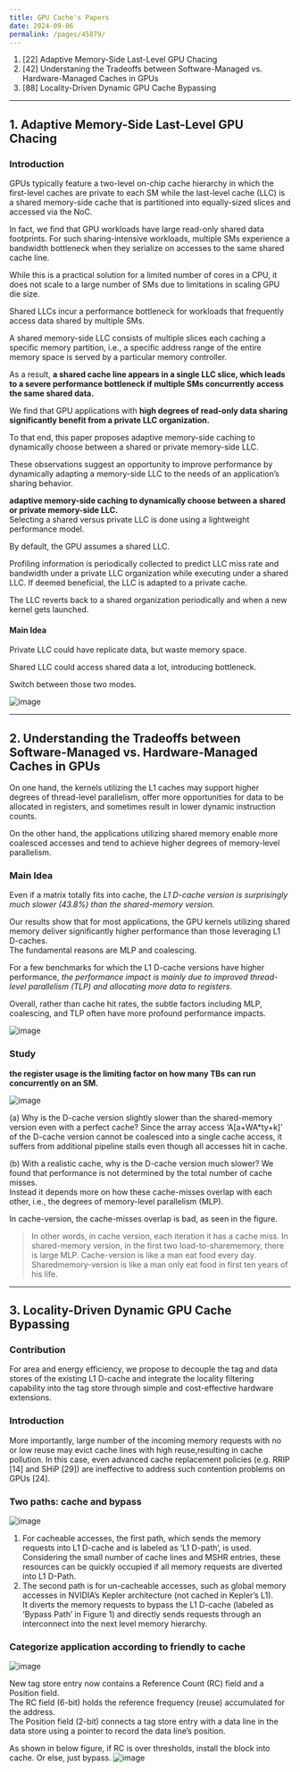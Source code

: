 ```yaml
---
title: GPU Cache's Papers
date: 2024-09-06
permalink: /pages/45879/
---
```


1. [22] Adaptive Memory-Side Last-Level GPU Chacing
2. [42] Understaning the Tradeoffs between Software-Managed vs. Hardware-Managed Caches in GPUs
3. [88] Locality-Driven Dynamic GPU Cache Bypassing


---
## 1. Adaptive Memory-Side Last-Level GPU Chacing
### Introduction

GPUs typically feature a two-level on-chip cache hierarchy in which the first-level caches are private to each SM while the last-level cache (LLC) is a shared memory-side cache that is partitioned into
equally-sized slices and accessed via the NoC.

In fact, we find that GPU workloads have large read-only shared data footprints. For such sharing-intensive workloads, multiple SMs experience a bandwidth bottleneck when
they serialize on accesses to the same shared cache line.

While this is a practical solution for a limited number of cores in a CPU, it does not scale to a large number of SMs due to limitations in scaling GPU die size.

Shared LLCs incur a performance bottleneck for workloads that frequently access data shared by multiple SMs.

A shared memory-side LLC consists of multiple slices each caching a specific memory partition, i.e., a specific address range of the entire memory space is served by a particular
memory controller.

As a result, **a shared cache line appears in a single LLC slice, which leads to a severe performance bottleneck if multiple SMs concurrently access the same shared data.**

We find that GPU applications with **high degrees of read-only data sharing significantly benefit from a private LLC organization.**

To that end, this paper proposes adaptive memory-side caching to dynamically choose between a shared or private memory-side LLC.

These observations suggest an opportunity to improve performance by dynamically adapting a memory-side LLC to the needs of an application’s sharing behavior.

**adaptive memory-side caching to dynamically choose between a shared or private memory-side LLC.** \
Selecting a shared versus private LLC is done using a lightweight performance model.

By default, the GPU assumes a shared LLC.

Profiling information is periodically collected to predict LLC miss rate and bandwidth under a private LLC organization while executing under a shared LLC. If deemed beneficial, the LLC is adapted to
a private cache.

The LLC reverts back to a shared organization periodically and when a new kernel gets launched.

#### Main Idea

Private LLC could have replicate data, but waste memory space.

Shared LLC could access shared data a lot, introducing bottleneck.

Switch between those two modes.

![image](https://github.com/user-attachments/assets/8138dd9c-12e8-430d-8c65-43cae6d84a53)

---
## 2. Understanding the Tradeoffs between Software-Managed vs. Hardware-Managed Caches in GPUs

On one hand, the kernels utilizing the L1 caches may support higher degrees of thread-level parallelism, offer more opportunities for data to be 
allocated in registers, and sometimes result in lower dynamic instruction counts.

On the other hand, the applications utilizing shared memory enable more coalesced accesses and tend to achieve higher degrees of memory-level parallelism.

### Main Idea

Even if a matrix totally fits into cache, the *L1 D-cache version is surprisingly much slower (43.8%) than the shared-memory version.*

Our results show that for most applications, the GPU kernels utilizing shared memory deliver significantly higher performance than those leveraging L1 D-caches.\
The fundamental reasons are MLP and coalescing.

For a few benchmarks for which the L1 D-cache versions have higher performance, *the performance impact is mainly due to improved thread-level parallelism (TLP) and allocating more data to registers*.

Overall, rather than cache hit rates, the subtle factors including MLP, coalescing, and TLP often have more profound performance impacts.

![image](https://github.com/user-attachments/assets/0e261ecc-f3b0-49b6-b395-279278728977)

### Study

**the register usage is the limiting factor on how many TBs can run concurrently on an SM.**

![image](https://github.com/user-attachments/assets/0f68ab5a-0e84-49da-862f-9754f545b857)

(a) Why is the D-cache version slightly slower than the shared-memory version even with a perfect cache?
Since the array access ‘A[a+WA*ty+k]’ of the D-cache version cannot be coalesced into a single cache access, it suffers from additional pipeline stalls even though all accesses hit in cache.

(b) With a realistic cache, why is the D-cache version much slower?
We found that performance is not determined by the total number of cache misses.\
Instead it depends more on how these cache-misses overlap with each other, i.e., the degrees of memory-level parallelism (MLP).

In cache-version, the cache-misses overlap is bad, as seen in the figure.

> In other words, in cache version, each iteration it has a cache miss. In shared-memory version, in the first two load-to-sharememory, there is large MLP.
> Cache-version is like a man eat food every day. Sharedmemory-version is like a man only eat food in first ten years of his life.


---

## 3. Locality-Driven Dynamic GPU Cache Bypassing 


### Contribution
For area and energy efficiency, we propose to decouple the tag and data stores of the existing L1 D-cache and integrate the locality filtering capability into the tag store through simple and cost-effective hardware extensions.

### Introduction

More importantly, large number of the incoming memory requests with no or low reuse may evict cache lines with high reuse,resulting in cache pollution. In this case, even advanced cache replacement policies (e.g. RRIP [14] and SHiP [29]) are ineffective to address such contention problems on GPUs [24].

### Two paths: cache and bypass
![image](https://github.com/user-attachments/assets/e84718d5-b024-4fd0-85fb-adeabc79af45)

1. For cacheable accesses, the first path, which sends the memory requests into L1 D-cache and is labeled as ‘L1 D-path’, is used.\
   Considering the small number of cache lines and MSHR entries, these resources can be quickly occupied if all memory requests are diverted into L1 D-Path.
2. The second path is for un-cacheable accesses, such as global memory accesses in NVIDIA’s Kepler architecture (not cached in Kepler’s L1).\
   It diverts the memory requests to bypass the L1 D-cache (labeled as ‘Bypass Path’ in Figure 1) and directly sends requests through an interconnect into the next level memory hierarchy.

### Categorize application according to friendly to cache

![image](https://github.com/user-attachments/assets/b51c548f-4790-457e-a1af-d7218a7c9c98)

New tag store entry now contains a Reference Count (RC) field and a Position field.\
The RC field (6-bit) holds the reference frequency (reuse) accumulated for the address.\
The Position field (2-bit) connects a tag store entry with a data line in the data store using a pointer to record the data line’s position.

As shown in below figure, if RC is over thresholds, install the block into cache. Or else, just bypass.
![image](https://github.com/user-attachments/assets/fea29db6-abe5-4f47-89ed-c496db351ec6)





































